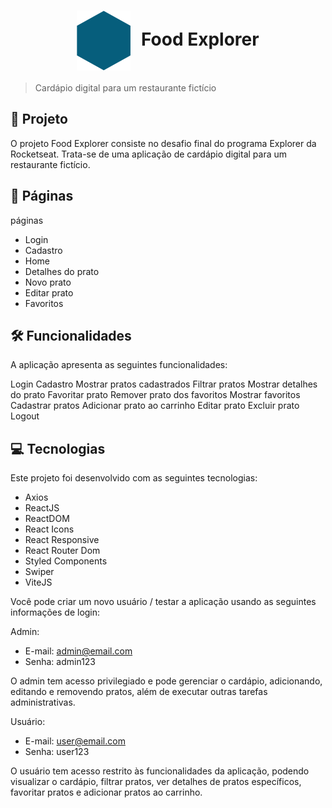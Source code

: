 <h1 align="center" style="text-align: center;">
  <img alt="Logo do Food Explorer" src="./src/assets/favicon.svg" style="vertical-align: middle; margin-right: 10px;">
  Food Explorer
</h1>

> Cardápio digital para um restaurante fictício
<h2 id="project">📁 Projeto</h2>

O projeto Food Explorer consiste no desafio final do programa Explorer da Rocketseat. Trata-se de uma aplicação de cardápio digital para um restaurante fictício.


<h2 id="pages">📃 Páginas</h2>

 páginas

- Login
- Cadastro
- Home
- Detalhes do prato
- Novo prato
- Editar prato
- Favoritos


<h2 id="features">🛠️ Funcionalidades</h2>

A aplicação apresenta as seguintes funcionalidades:

Login
Cadastro
Mostrar pratos cadastrados
Filtrar pratos
Mostrar detalhes do prato
Favoritar prato
Remover prato dos favoritos
Mostrar favoritos
Cadastrar pratos
Adicionar prato ao carrinho
Editar prato
Excluir prato
Logout

<h2 id="technologies">💻 Tecnologias</h2>

Este projeto foi desenvolvido com as seguintes tecnologias:

- Axios
- ReactJS
- ReactDOM
- React Icons
- React Responsive
- React Router Dom
- Styled Components
- Swiper
- ViteJS




 Você pode criar um novo usuário / testar a aplicação usando as seguintes informações de login:

Admin:

- E-mail: admin@email.com
- Senha: admin123

O admin tem acesso privilegiado e pode gerenciar o cardápio, adicionando, editando e removendo pratos, além de executar outras tarefas administrativas.

Usuário:

- E-mail: user@email.com
- Senha: user123

O usuário tem acesso restrito às funcionalidades da aplicação, podendo visualizar o cardápio, filtrar pratos, ver detalhes de pratos específicos, favoritar pratos e adicionar pratos ao carrinho.




